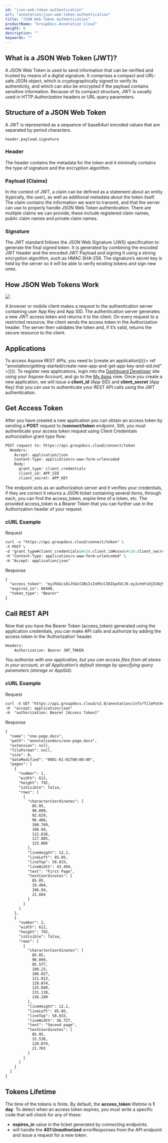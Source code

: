 ```yaml
---
id: "json-web-token-authentication"
url: "annotation/json-web-token-authentication"
title: "JSON Web Token Authentication"
productName: "GroupDocs.Annotation Cloud"
weight: 8
description: ""
keywords: ""
---
```

## What is a JSON Web Token (JWT)? ##

A JSON Web Token is used to send information that can be verified and trusted by means of a digital signature. It comprises a compact and URL-safe JSON object, which is cryptographically signed to verify its authenticity, and which can also be encrypted if the payload contains sensitive information.
Because of its compact structure, JWT is usually used in HTTP *Authorization* headers or URL query parameters.

## Structure of a JSON Web Token ##

A JWT is represented as a sequence of base64url encoded values that are separated by period characters.

`header.payload.signature`

### Header ###

The header contains the metadata for the token and it minimally contains the type of signature and the encryption algorithm.

### Payload (Claims) ###

In the context of JWT, a claim can be defined as a statement about an entity (typically, the user), as well as additional metadata about the token itself. The claim contains the information we want to transmit, and that the server can use to properly handle JSON Web Token authentication. There are multiple claims we can provide; these include registered claim names, public claim names and private claim names.

### Signature ###

The JWT standard follows the JSON Web Signature (JWS) specification to generate the final signed token. It is generated by combining the encoded JWT Header and the encoded JWT Payload and signing it using a strong encryption algorithm, such as HMAC SHA-256. The signature’s secret key is held by the server so it will be able to verify existing tokens and sign new ones.

## How JSON Web Tokens Work ##

![](annotation/images/JWT-Workflow.png)

A browser or mobile client makes a request to the authentication server containing user App Key and App SID. The authentication server generates a new JWT access token and returns it to the client. On every request to a restricted resource, the client sends the access token in the Authorization header. The server then validates the token and, if it’s valid, returns the secure resource to the client.

## Applications ##

To access Aspose REST APIs, you need to [create an application]({{< ref "annotation/getting-started/create-new-app-and-get-app-key-and-sid.md" >}})). To register new applications, login into the [Dashboard Developer](https://dashboard.groupdocs.cloud/#/) site using your Aspose Account, and go to the [My Apps](https://dashboard.groupdocs.cloud/#/apps) view. Once you create a new application, we will issue a **client_id** (App SID) and **client_secret** (App Key) that you can use to authenticate your REST API calls using the JWT authentication.

## Get Access Token ##

After you have created a new application you can obtain an access token by sending a **POST** request to **/connect/token** endpoint. Still, you must authenticate your access token request using Client Credentials authorization grant type flow:

```html
POST request to: https://api.groupdocs.cloud/connect/token
  Headers:
    Accept: application/json
    Content-Type: application/x-www-form-urlencoded
    Body:
      grant_type: client_credentials
      client_id: APP_SID
      client_secret: APP_KEY

```

The endpoint acts as an authorization server and it verifies your credentials, if they are correct it returns a JSON ticket containing several items, through each, you can find the access_token, expire time of a token, etc. The provided access_token is a Bearer Token that you can further use in the Authorization header of your request.

### cURL Example ###

Request

```html
curl -v "https://api.groupdocs.cloud/connect/token" \
-X POST \
-d "grant_type#client_credentials&#x26;client_id#xxxx&#x26;client_secret#xxxx" \
-H "Content-Type: application/x-www-form-urlencoded" \
-H "Accept: application/json"
```

Response

```html
{
  "access_token": "eyJhbGciOiJSUzI1NiIsInR5cCI6IkpXVCJ9.eyJuYmYiOjE1NjM4NjI3MDEsImV4cCI6MTU2Mzk0OTEwMSwiaXNzIjoiaHR0cHM6Ly9hcGkuYXNwb3NlLmNsb3VkIiwiYXVkIjpbImh0dHBzOi8vYXBpLmFzcG9zZS5jbG91ZC9yZXNvdXJjZXMiLCJhcGkucGxhdGZvcm0iLCJhcGkucHJvZHVjdHMiXSwiY2xpZW50X2lkIjoiQjAxQTE1RTUtMUI4My00QjlBLThFQjMtMEYyQkZBNkFDNzY2IiwiY2xpZW50X2lkU3J2SWQiOiIiLCJzY29wZSI6WyJhcGkucGxhdGZvcm0iLCJhcGkucHJvZHVjdHMiXX0.EEEDV53yzJ48DE-NFrBa54HXLR9AHBPh9iRTEU9rH3F6uPQ2JwBrUN-DLmOKFmYCd14rj2JDyM36WE00YNrH6ZCyC8ce4ogc0JXupvUDC0aeFqUr2MFcxNhijPbi2uCC8jbXbT_Lj-cL7SScX9-e9WYbrk4VVlfw6hlP9U12nPH7TzpiG3NvBOPyK4mQNsrCcAe5O_ebkvjoSEx6u2VuEQNAFA5sJBzaeRoVG1IIhZ_rAE5BDzRLD67wQun34T3nBvi-ojW-5Ee3hXpeaqzdpzo_J5PUvBHaTbeQoK5b7_4YpCGXeV1Q6YtCZajGwIqUwiTx02Ubw1Kk2JBuiV1qEg",
  "expires_in": 86400,
  "token_type": "Bearer"
}
```

## Call REST API ##

Now that you have the Bearer Token (access_token) generated using the application credentials, you can make API calls and authorize by adding the access token in the ‘Authorization’ header.

```html
Headers:
    Authorization: Bearer JWT_TOKEN
```

*You authorize with one application, but you can access files from all stores in your account, or all Application’s default storage by specifying query parameters (storage or AppSid).*

### cURL Example ###

Request

```html
curl -X GET "https://api.groupdocs.cloud/v2.0/annotation/info?filePath#annotationdocs%2Fone-page.docx"
-H  "accept: application/json"
-H  "authorization: Bearer [Access Token]"
```

Response

```html
{
  "name": "one-page.docx",
  "path": "annotationdocs/one-page.docx",
  "extension": null,
  "fileFormat": null,
  "size": 0,
  "dateModified": "0001-01-01T00:00:00",
  "pages": [
    {
      "number": 1,
      "width": 612,
      "height": 792,
      "isVisible": false,
      "rows": [
        {
          "characterCoordinates": [
            85.05,
            90.099,
            92.629,
            96.468,
            100.769,
            106.94,
            112.616,
            117.885,
            123.066
          ],
          "lineHeight": 12.1,
          "lineLeft": 85.05,
          "lineTop": 58.033,
          "lineWidth": 43.494,
          "text": "First Page",
          "textCoordinates": [
            85.05,
            19.404,
            106.94,
            21.604
          ]
        }
      ]
    },
    {
      "number": 2,
      "width": 612,
      "height": 792,
      "isVisible": false,
      "rows": [
        {
          "characterCoordinates": [
            85.05,
            90.099,
            95.577,
            100.23,
            106.027,
            111.813,
            120.074,
            125.849,
            131.118,
            136.299
          ],
          "lineHeight": 12.1,
          "lineLeft": 85.05,
          "lineTop": 58.033,
          "lineWidth": 56.727,
          "text": "Second page",
          "textCoordinates": [
            85.05,
            32.538,
            120.074,
            21.703
          ]
        }
      ]
    }
  ]
}
```

## Tokens Lifetime ##

The time of the tokens is finite. By default, the **access_token** lifetime is **1 day**. To detect when an access token expires, you must write a specific code that will check for any of these:

* **expires_in** value in the ticket generated by *connecting* endpoints.
* will handle the **401 Unauthorized** errorResponses from the API endpoint and issue a request for a new token.

